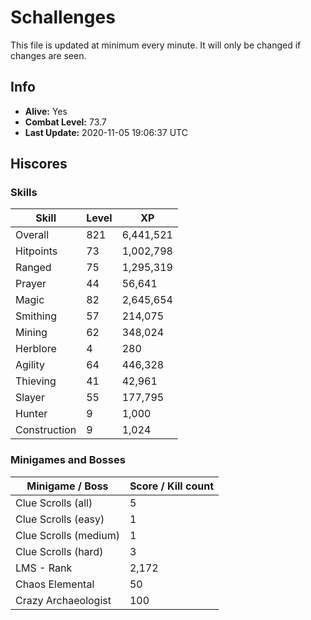 # Schallenges

This file is updated at minimum every minute. It will only be changed if changes are seen.

## Info

 - **Alive:** Yes
 - **Combat Level:** 73.7
 - **Last Update:** 2020-11-05 19:06:37 UTC

## Hiscores

### Skills

| Skill | Level | XP |
|--|--|--|
| Overall | 821 | 6,441,521 |
| Hitpoints | 73 | 1,002,798 |
| Ranged | 75 | 1,295,319 |
| Prayer | 44 | 56,641 |
| Magic | 82 | 2,645,654 |
| Smithing | 57 | 214,075 |
| Mining | 62 | 348,024 |
| Herblore | 4 | 280 |
| Agility | 64 | 446,328 |
| Thieving | 41 | 42,961 |
| Slayer | 55 | 177,795 |
| Hunter | 9 | 1,000 |
| Construction | 9 | 1,024 |

### Minigames and Bosses

| Minigame / Boss | Score / Kill count |
|--|--|
| Clue Scrolls (all) | 5 |
| Clue Scrolls (easy) | 1 |
| Clue Scrolls (medium) | 1 |
| Clue Scrolls (hard) | 3 |
| LMS - Rank | 2,172 |
| Chaos Elemental | 50 |
| Crazy Archaeologist | 100 |
